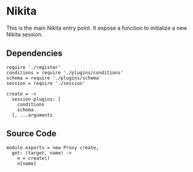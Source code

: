 
# Nikita

This is the main Nikita entry point. It expose a function to initialize a new
Nikita session.

## Dependencies

    require './register'
    conditions = require './plugins/conditions'
    schema = require './plugins/schema'
    session = require './session'
      
    create = ->
      session plugins: [
        conditions
        schema
      ], ...arguments

## Source Code

    module.exports = new Proxy create,
      get: (target, name) ->
        n = create()
        n[name]
